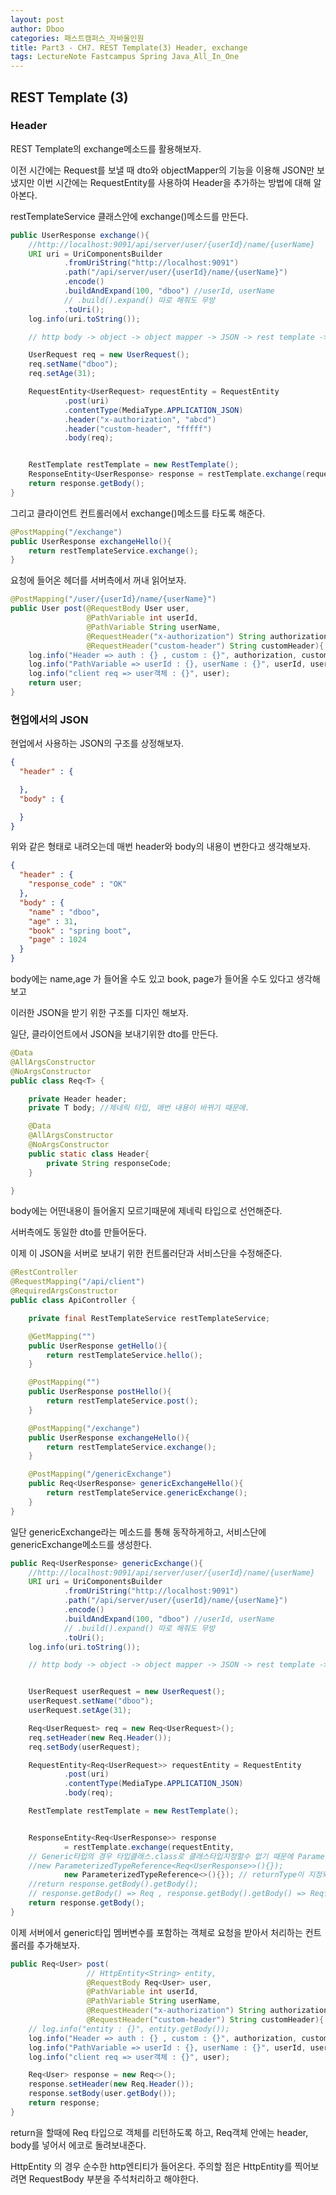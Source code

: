 ```yaml
---
layout: post
author: Dboo
categories: 패스트캠퍼스_자바올인원
title: Part3 - CH7. REST Template(3) Header, exchange
tags: LectureNote Fastcampus Spring Java_All_In_One
---
```


## REST Template (3)

### Header

REST Template의 exchange메소드를 활용해보자.

이전 시간에는 Request를 보낼 때 dto와 objectMapper의 기능을 이용해 JSON만 보냈지만 이번 시간에는
RequestEntity를 사용하여 Header을 추가하는 방법에 대해 알아본다.

restTemplateService 클래스안에 exchange()메소드를 만든다.

~~~java
public UserResponse exchange(){
    //http://localhost:9091/api/server/user/{userId}/name/{userName}
    URI uri = UriComponentsBuilder
            .fromUriString("http://localhost:9091")
            .path("/api/server/user/{userId}/name/{userName}")
            .encode()
            .buildAndExpand(100, "dboo") //userId, userName
            // .build().expand() 따로 해줘도 무방
            .toUri();
    log.info(uri.toString());

    // http body -> object -> object mapper -> JSON -> rest template -> http body json

    UserRequest req = new UserRequest();
    req.setName("dboo");
    req.setAge(31);

    RequestEntity<UserRequest> requestEntity = RequestEntity
            .post(uri)
            .contentType(MediaType.APPLICATION_JSON)
            .header("x-authorization", "abcd")
            .header("custom-header", "fffff")
            .body(req);


    RestTemplate restTemplate = new RestTemplate();
    ResponseEntity<UserResponse> response = restTemplate.exchange(requestEntity, UserResponse.class);
    return response.getBody();
}
~~~

그리고 클라이언트 컨트롤러에서 exchange()메소드를 타도록 해준다.

~~~java
@PostMapping("/exchange")
public UserResponse exchangeHello(){
    return restTemplateService.exchange();
}
~~~

요청에 들어온 헤더를 서버측에서 꺼내 읽어보자.

~~~java
@PostMapping("/user/{userId}/name/{userName}")
public User post(@RequestBody User user,
                 @PathVariable int userId,
                 @PathVariable String userName,
                 @RequestHeader("x-authorization") String authorization,
                 @RequestHeader("custom-header") String customHeader){
    log.info("Header => auth : {} , custom : {}", authorization, customHeader);
    log.info("PathVariable => userId : {}, userName : {}", userId, userName);
    log.info("client req => user객체 : {}", user);
    return user;
}
~~~

### 현업에서의 JSON

현업에서 사용하는 JSON의 구조를 상정해보자.

~~~json
{
  "header" : {

  },
  "body" : {

  }
}
~~~

위와 같은 형태로 내려오는데 매번 header와 body의 내용이 변한다고 생각해보자.

~~~json
{
  "header" : {
    "response_code" : "OK"
  },
  "body" : {
    "name" : "dboo",
    "age" : 31,
    "book" : "spring boot",
    "page" : 1024
  }
}
~~~
body에는 name,age 가 들어올 수도 있고 book, page가 들어올 수도 있다고 생각해보고

이러한 JSON을 받기 위한 구조를 디자인 해보자.

일단, 클라이언트에서 JSON을 보내기위한 dto를 만든다.

~~~java
@Data
@AllArgsConstructor
@NoArgsConstructor
public class Req<T> {

    private Header header;
    private T body; //제네릭 타입, 매번 내용이 바뀌기 때문에.

    @Data
    @AllArgsConstructor
    @NoArgsConstructor
    public static class Header{
        private String responseCode;
    }

}
~~~

body에는 어떤내용이 들어올지 모르기때문에 제네릭 타입으로 선언해준다.

서버측에도 동일한 dto를 만들어둔다.

이제 이 JSON을 서버로 보내기 위한 컨트롤러단과 서비스단을 수정해준다.

~~~java
@RestController
@RequestMapping("/api/client")
@RequiredArgsConstructor
public class ApiController {

    private final RestTemplateService restTemplateService;

    @GetMapping("")
    public UserResponse getHello(){
        return restTemplateService.hello();
    }

    @PostMapping("")
    public UserResponse postHello(){
        return restTemplateService.post();
    }

    @PostMapping("/exchange")
    public UserResponse exchangeHello(){
        return restTemplateService.exchange();
    }

    @PostMapping("/genericExchange")
    public Req<UserResponse> genericExchangeHello(){
        return restTemplateService.genericExchange();
    }
}
~~~

일단 genericExchange라는 메소드를 통해 동작하게하고, 서비스단에 genericExchange메소드를 생성한다.

~~~java
public Req<UserResponse> genericExchange(){
    //http://localhost:9091/api/server/user/{userId}/name/{userName}
    URI uri = UriComponentsBuilder
            .fromUriString("http://localhost:9091")
            .path("/api/server/user/{userId}/name/{userName}")
            .encode()
            .buildAndExpand(100, "dboo") //userId, userName
            // .build().expand() 따로 해줘도 무방
            .toUri();
    log.info(uri.toString());

    // http body -> object -> object mapper -> JSON -> rest template -> http body json


    UserRequest userRequest = new UserRequest();
    userRequest.setName("dboo");
    userRequest.setAge(31);

    Req<UserRequest> req = new Req<UserRequest>();
    req.setHeader(new Req.Header());
    req.setBody(userRequest);

    RequestEntity<Req<UserRequest>> requestEntity = RequestEntity
            .post(uri)
            .contentType(MediaType.APPLICATION_JSON)
            .body(req);

    RestTemplate restTemplate = new RestTemplate();


    ResponseEntity<Req<UserResponse>> response
            = restTemplate.exchange(requestEntity,
    // Generic타입의 경우 타입클래스.class로 클래스타입지정할수 없기 때문에 ParameterizedTypeReference를 사용한다.
    //new ParameterizedTypeReference<Req<UserResponse>>(){});
            new ParameterizedTypeReference<>(){}); // returnType이 지정되어있기 때문에 생략가능
    //return response.getBody().getBody();
    // response.getBody() => Req , response.getBody().getBody() => Req안의 body인 UserResponse
    return response.getBody();
}
~~~

이제 서버에서 generic타입 멤버변수를 포함하는 객체로 요청을 받아서 처리하는 컨트롤러를 추가해보자.

~~~java
public Req<User> post(
                 // HttpEntity<String> entity,
                 @RequestBody Req<User> user,
                 @PathVariable int userId,
                 @PathVariable String userName,
                 @RequestHeader("x-authorization") String authorization,
                 @RequestHeader("custom-header") String customHeader){
    // log.info("entity : {}", entity.getBody());
    log.info("Header => auth : {} , custom : {}", authorization, customHeader);
    log.info("PathVariable => userId : {}, userName : {}", userId, userName);
    log.info("client req => user객체 : {}", user);

    Req<User> response = new Req<>();
    response.setHeader(new Req.Header());
    response.setBody(user.getBody());
    return response;
}
~~~

return을 할때에 Req<User> 타입으로 객체를 리턴하도록 하고, Req객체 안에는 header, body를 넣어서
에코로 돌려보내준다.

HttpEntity 의 경우 순수한 http엔티티가 들어온다. 주의할 점은 HttpEntity를 찍어보려면 RequestBody
부분을 주석처리하고 해야한다.
